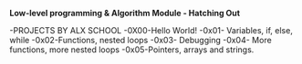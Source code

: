 **Low-level programming & Algorithm Module - Hatching Out**

-PROJECTS BY ALX SCHOOL
-0X00-Hello World!
-0x01- Variables, if, else, while 
-0x02-Functions, nested loops
-0x03- Debugging
-0x04- More functions, more nested loops
-0x05-Pointers, arrays and strings.

